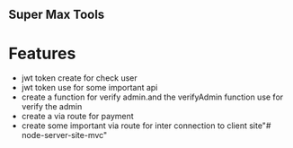 ## Super Max Tools

# Features
* jwt token create for check user
* jwt token use for some important api
* create a function for verify admin.and the verifyAdmin function use for verify the admin
* create a via route for payment
* create some important via route for inter connection to client site"# node-server-site-mvc" 
